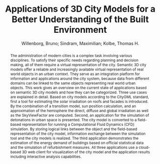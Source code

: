 ---
layout: technique
title: "Applications of 3D City Models for a Better Understanding of the Built Environment"
classifications:
    system_type: "True"
    technique: "False"
    design_study: "False"
    evaluation: "False"
    data: "False"
    analysis: "False"
    generation: "False"
    curation_and_transformation: "False"
    management: "False"
    modeling: "True"
    urban_analysis: "True"
    visualization: "True"
    sunlight_access: "True"
    wind_ventilation: "False"
    view_impact: "False"
    energy: "True"
    damage_and_disaster_management: "True"
    climate: "False"
    sound: "False"
    property_cadastre: "False"
    others: "False"
    lookup: "False"
    browse: "True"
    locate: "True"
    explore: "True"
    identify: "False"
    compare: "False"
    summarize: "False"
    distribution: "False"
    trends: "True"
    outliers: "False"
    extremes: "False"
    features: "True"
    target_discovery: "True"
    target_access: "True"
    spatial_relation: "True"
    buildings: "True"
    streets: "True"
    nature: "False"
    uniform_discretization: "False"
    structural_subdivision: "False"
    univariate: "False"
    multivariate: "True"
    volumetric: "False"
    temporal: "True"
    sensing: "False"
    statistical: "False"
    simulation_based: "True"
    learning_based: "False"
    surveyed: "False"
    site: "True"
    block: "True"
    multi_block: "True"
    city: "False"
    va_wo_model: "False"
    post_model: "True"
    model_integrated: "False"
    assisted_models: "False"
    overlay: "True"
    embedded: "False"
    linked: "False"
    temporal_jx: "False"
    spatial_jx: "False"
    filter: "False"
    aggregate: "False"
    embed: "False"
    glyphs: "False"
    bar_charts: "False"
    scatterplots: "False"
    matrix: "False"
    parallel_coordinates: "False"
    map_2d: "False"
    map_3d: "True"
    walking: "False"
    steering: "False"
    selection_based: "False"
    manipulation_based: "True"
    distortion: "False"
    ghosting: "False"
    culling: "False"
    birds_view: "False"
    multi_view: "False"
    assisted_steering: "False"
    other: "False"
    vr_cave: "False"
    ar: "False"
    desktop: "True"
    mobile: "False"
    case_study: "True"
    user_study: "False"
    statistical_evaluation: "False"
    expert_interviews: "False"
key: "TPNQCSIV"
item_type: "bookSection"
publication_year: "2018"
author: "Willenborg, Bruno; Sindram, Maximilian; Kolbe, Thomas H."
publication_title: "Trends in Spatial Analysis and Modelling"
isbn: "978-3-319-52520-4 978-3-319-52522-8"
issn: "nan"
doi: "nan"
url_paper: "http://link.springer.com/10.1007/978-3-319-52522-8_9"
abstract_note: "nan"
date_added: "2023-01-30 00:04:45"
date_modified: "2023-01-30 00:04:45"
access_date: "2023-01-30 00:04:45"
pages: "167-191"
num_pages: "nan"
issue: "nan"
volume: "19.0"
number_of_volumes: "nan"
journal_abbreviation: "nan"
short_title: "nan"
series: "nan"
series_number: "nan"
series_text: "nan"
series_title: "nan"
publisher: "Springer International Publishing"
place: "Cham"
language: "nan"
rights: "nan"
type: "nan"
archive: "nan"
archive_location: "nan"
library_catalog: "DOI.org (Crossref)"
call_number: "nan"
extra: "Series Title: Geotechnologies and the Environment DOI: 10.1007/978-3-319-52522-8_9"
notes: "nan"
link_attachments: "nan"
manual_tags: "nan"
automatic_tags: "nan"
editor: "Behnisch, Martin; Meinel, Gotthard"
series_editor: "nan"
translator: "nan"
contributor: "nan"
attorney_agent: "nan"
book_author: "nan"
cast_member: "nan"
commenter: "nan"
composer: "nan"
cosponsor: "nan"
counsel: "nan"
interviewer: "nan"
producer: "nan"
recipient: "nan"
reviewed_author: "nan"
scriptwriter: "nan"
words_by: "nan"
guest: "nan"
number: "nan"
edition: "nan"
running_time: "nan"
scale: "nan"
medium: "nan"
artwork_size: "nan"
filing_date: "nan"
application_number: "nan"
assignee: "nan"
issuing_authority: "nan"
country: "nan"
meeting_name: "nan"
conference_name: "nan"
court: "nan"
references: "nan"
reporter: "nan"
legal_status: "nan"
priority_numbers: "nan"
programming_language: "nan"
version: "nan"
system: "nan"
code: "nan"
code_number: "nan"
section: "nan"
session: "nan"
committee: "nan"
history: "nan"
legislative_body: "nan"
abstract: "The administration of modern cities is a complex task involving various disciplines. To satisfy their specific needs regarding planning and decision making, all of them require a virtual representation of the city. Semantic 3D city models offer a reliable and increasingly available virtual representation of real world objects in an urban context. They serve as an integration platform for information and applications around the city system, because data from different domains can be linked to the same objects representing real world urban objects. This work gives an overview on the current state of applications based on semantic 3D city models and how they can be categorized. Three use cases are explained in detail. Based on city models according to the CityGML standard, first a tool for estimating the solar irradiation on roofs and facades is introduced. By the combination of a transition model, sun position calculation, and an approximation of the hemisphere the direct, diffuse and global irradiation as well as the SkyViewFactor are computed. Second, an application for the simulation of detonations in urban space is presented. The city model is converted to a field-based representation for running a Computational Fluid Dynamics (CFD) simulation. By storing logical links between the object and the field-based representation of the city model, information exchange between the simulation tool and the city models is realized. The third application demonstrates the estimation of the energy demand of buildings based on official statistical data and the simulation of refurbishment measures. All three applications use a cloud-based 3D web client for visualization of the city model and the application results including interactive analysis capabilities."
---